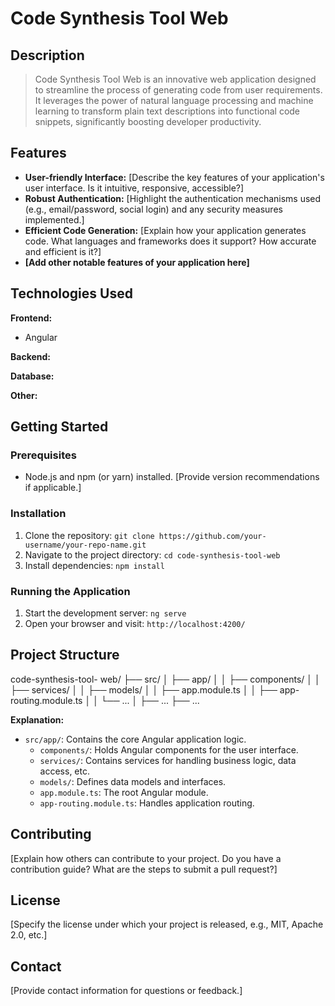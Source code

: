 # Code Synthesis Tool Web

## Description

> Code Synthesis Tool Web is an innovative web application designed to streamline the process of generating code from user requirements. It leverages the power of natural language processing and machine learning to transform plain text descriptions into functional code snippets, significantly boosting developer productivity.

## Features

- **User-friendly Interface:** [Describe the key features of your application's user interface. Is it intuitive, responsive, accessible?]
- **Robust Authentication:** [Highlight the authentication mechanisms used (e.g., email/password, social login) and any security measures implemented.]
- **Efficient Code Generation:** [Explain how your application generates code. What languages and frameworks does it support? How accurate and efficient is it?]
- **[Add other notable features of your application here]**

## Technologies Used

**Frontend:**
- Angular

[//]: # (- [List other frontend libraries or frameworks used, e.g., Angular Material, PrimeNG, NgRx, etc.])

**Backend:**

[//]: # (- [Specify your backend technology, e.g., Node.js, Spring Boot, etc.])

[//]: # (- [List other relevant backend technologies, libraries, or frameworks.])

**Database:**

[//]: # (- [Mention the database used, e.g., PostgreSQL, MongoDB, etc.])

**Other:**

[//]: # (- [Include any other significant tools or services, e.g., Docker, Firebase, etc.])

## Getting Started

### Prerequisites

- Node.js and npm (or yarn) installed. [Provide version recommendations if applicable.]

[//]: # (- [Add any other specific prerequisites for your project.])

### Installation

1. Clone the repository: `git clone https://github.com/your-username/your-repo-name.git`
2. Navigate to the project directory: `cd code-synthesis-tool-web`
3. Install dependencies: `npm install`

### Running the Application

1. Start the development server: `ng serve`
2. Open your browser and visit: `http://localhost:4200/`

## Project Structure
code-synthesis-tool- web/  ├── src/ │ ├── app/ │ │ ├── components/ │ │ ├── services/ │ │ ├── models/ │ │ ├── app.module.ts │ │ ├── app-routing.module.ts │ │ └── ... │ ├── ... ├── ...

**Explanation:**

- `src/app/`: Contains the core Angular application logic.
  - `components/`: Holds Angular components for the user interface.
  - `services/`: Contains services for handling business logic, data access, etc.
  - `models/`: Defines data models and interfaces.
  - `app.module.ts`: The root Angular module.
  - `app-routing.module.ts`: Handles application routing.

## Contributing

[Explain how others can contribute to your project. Do you have a contribution guide? What are the steps to submit a pull request?]

## License

[Specify the license under which your project is released, e.g., MIT, Apache 2.0, etc.]

## Contact

[Provide contact information for questions or feedback.]
